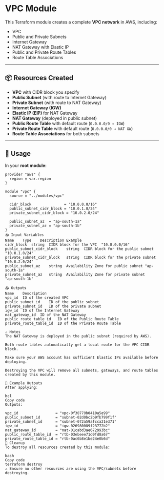 # VPC Module

This Terraform module creates a complete **VPC network** in AWS, including:

- VPC
- Public and Private Subnets
- Internet Gateway
- NAT Gateway with Elastic IP
- Public and Private Route Tables
- Route Table Associations

---

## 📦 Resources Created

- **VPC** with CIDR block you specify
- **Public Subnet** (with route to Internet Gateway)
- **Private Subnet** (with route to NAT Gateway)
- **Internet Gateway (IGW)**
- **Elastic IP (EIP)** for NAT Gateway
- **NAT Gateway** (deployed in public subnet)
- **Public Route Table** with default route (`0.0.0.0/0 → IGW`)
- **Private Route Table** with default route (`0.0.0.0/0 → NAT GW`)
- **Route Table Associations** for both subnets

---

## 🚀 Usage

In your **root module**:

```hcl
provider "aws" {
  region = var.region
}

module "vpc" {
  source = "../modules/vpc"

  cidr_block               = "10.0.0.0/16"
  public_subnet_cidr_block = "10.0.1.0/24"
  private_subnet_cidr_block = "10.0.2.0/24"

  public_subnet_az  = "ap-south-1a"
  private_subnet_az = "ap-south-1b"
}
📥 Input Variables
Name	Type	Description	Example
cidr_block	string	CIDR block for the VPC	"10.0.0.0/16"
public_subnet_cidr_block	string	CIDR block for the public subnet	"10.0.1.0/24"
private_subnet_cidr_block	string	CIDR block for the private subnet	"10.0.2.0/24"
public_subnet_az	string	Availability Zone for public subnet	"ap-south-1a"
private_subnet_az	string	Availability Zone for private subnet	"ap-south-1b"

📤 Outputs
Name	Description
vpc_id	ID of the created VPC
public_subnet_id	ID of the public subnet
private_subnet_id	ID of the private subnet
igw_id	ID of the Internet Gateway
nat_gateway_id	ID of the NAT Gateway
public_route_table_id	ID of the Public Route Table
private_route_table_id	ID of the Private Route Table

⚠️ Notes
The NAT Gateway is deployed in the public subnet (required by AWS).

Both route tables automatically get a local route for the VPC CIDR block.

Make sure your AWS account has sufficient Elastic IPs available before deploying.

Destroying the VPC will remove all subnets, gateways, and route tables created by this module.

🧪 Example Outputs
After applying:

hcl
Copy code
Outputs:

vpc_id                 = "vpc-0f30770b0410a5e99"
public_subnet_id       = "subnet-02d0bc2b9fb799f1f"
private_subnet_id      = "subnet-072a59afcca21e371"
igw_id                 = "igw-026980089f23772b2"
nat_gateway_id         = "nat-01cabd3ae672993bc"
public_route_table_id  = "rtb-03ebeee71d0fd8a67"
private_route_table_id = "rtb-0ac6b8e1be24e0b6d"
🧹 Cleanup
To destroy all resources created by this module:

bash
Copy code
terraform destroy
⚠️ Ensure no other resources are using the VPC/subnets before destroying.
